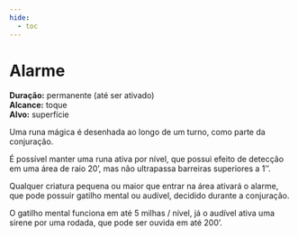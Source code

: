 ```yaml
---
hide:
  - toc
---
```


# Alarme

**Duração:** permanente (até ser ativado)  
**Alcance:** toque  
**Alvo:** superfície  

Uma runa mágica é desenhada ao longo de um turno, como parte da conjuração. 

É possível manter uma runa ativa por nível, que possui efeito de detecção em uma área de raio 20’, mas não ultrapassa barreiras superiores a 1’’. 

Qualquer criatura pequena ou maior que entrar na área ativará o alarme, que pode possuir gatilho mental ou audível, decidido durante a conjuração. 

O gatilho mental funciona em até 5 milhas / nível, já o audível ativa uma sirene por uma rodada, que pode ser ouvida em até 200’.
